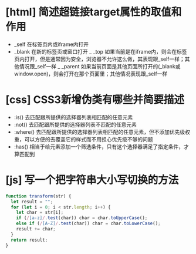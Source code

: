 # [html] 简述超链接target属性的取值和作用

- _self 在标签页内或iframe内打开
- _blank 在新的标签页或窗口打开
  _ _top 如果当前是在iframe内，则会在标签页内打开，但是通常因为安全，浏览器不允许这么做，其表现跟_self一样；其他情况跟_self一样
  _ _parent 如果当前页面是其他页面所打开的(_blank或window.open)，则会打开在那个页面里；其他情况表现跟_self一样

# [css] CSS3新增伪类有哪些并简要描述

- :is() 去匹配跟所提供的选择器列表相匹配的任意元素
- :not() 去匹配跟所提供的选择器列表不匹配的任意元素
- :where() 去匹配跟所提供的选择器列表相匹配的任意元素，但不添加优先级权重，可以方便的去覆盖它的样式而不用担心优先级不够的问题
- :has() 相当于给元素添加一个筛选条件，只有这个选择器满足了指定条件，才算匹配到

# [js] 写一个把字符串大小写切换的方法

```javascript
function transform(str) {
  let result = "";
  for (let i = 0; i < str.length; i++) {
    let char = str[i];
    if (/[a-z]/.test(char)) char = char.toUpperCase();
    else if (/[A-Z]/.test(char)) char = char.toLowerCase();
    result += char;
  }
  return result;
}
```
